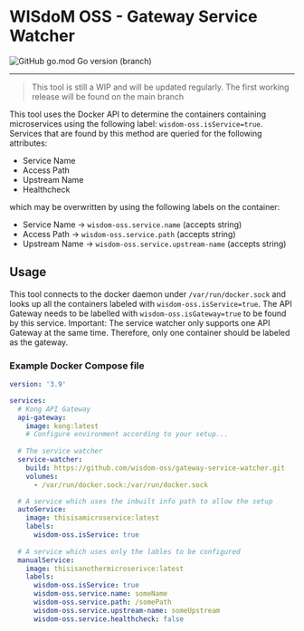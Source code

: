 # WISdoM OSS - Gateway Service Watcher
![GitHub go.mod Go version (branch)](https://img.shields.io/github/go-mod/go-version/wisdom-oss/gateway-service-watcher/main?label=Version&logo=Go&style=for-the-badge)

<hr>

> This tool is still a WIP and will be updated regularly. The first working 
> release will be found on the main branch

This tool uses the Docker API to determine the containers containing
microservices using the following label: `wisdom-oss.isService=true`.
Services that are found by this method are queried for the following attributes:
* Service Name
* Access Path
* Upstream Name
* Healthcheck

which may be overwritten by using the following labels on the container:
* Service Name &rarr; `wisdom-oss.service.name` (accepts string)
* Access Path &rarr; `wisdom-oss.service.path` (accepts string)
* Upstream Name &rarr; `wisdom-oss.service.upstream-name` (accepts string)

## Usage
This tool connects to the docker daemon under `/var/run/docker.sock` and looks 
up all the containers labeled with `wisdom-oss.isService=true`. The API Gateway
needs to be labelled with `wisdom-oss.isGateway=true` to be found by this
service. Important: The service watcher only supports one API Gateway at the
same time. Therefore, only one container should be labeled as the gateway.

### Example Docker Compose file
```yaml
version: '3.9'

services:
  # Kong API Gateway
  api-gateway:
    image: kong:latest
    # Configure environment according to your setup...
    
  # The service watcher
  service-watcher:
    build: https://github.com/wisdom-oss/gateway-service-watcher.git
    volumes:
      - /var/run/docker.sock:/var/run/docker.sock

  # A service which uses the inbuilt info path to allow the setup
  autoService:
    image: thisisamicroservice:latest
    labels:
      wisdom-oss.isService: true
  
  # A service which uses only the lables to be configured  
  manualService:
    image: thisisanothermicroserivce:latest
    labels:
      wisdom-oss.isService: true
      wisdom-oss.service.name: someName
      wisdom-oss.service.path: /somePath
      wisdom-oss.service.upstream-name: someUpstream
      wisdom-oss.service.healthcheck: false
```